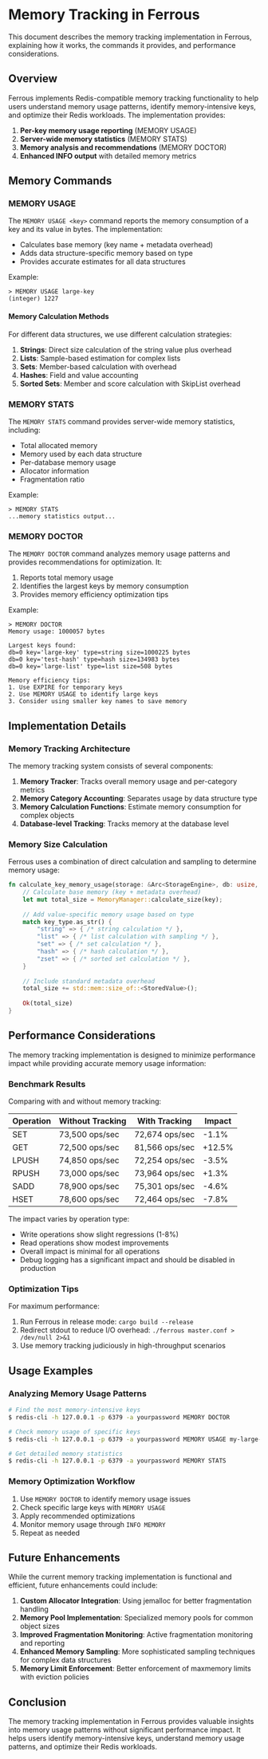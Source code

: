# Memory Tracking in Ferrous

This document describes the memory tracking implementation in Ferrous, explaining how it works, the commands it provides, and performance considerations.

## Overview

Ferrous implements Redis-compatible memory tracking functionality to help users understand memory usage patterns, identify memory-intensive keys, and optimize their Redis workloads. The implementation provides:

1. **Per-key memory usage reporting** (MEMORY USAGE)
2. **Server-wide memory statistics** (MEMORY STATS)
3. **Memory analysis and recommendations** (MEMORY DOCTOR)
4. **Enhanced INFO output** with detailed memory metrics

## Memory Commands

### MEMORY USAGE

The `MEMORY USAGE <key>` command reports the memory consumption of a key and its value in bytes. The implementation:

- Calculates base memory (key name + metadata overhead)
- Adds data structure-specific memory based on type
- Provides accurate estimates for all data structures

Example:
```
> MEMORY USAGE large-key
(integer) 1227
```

#### Memory Calculation Methods

For different data structures, we use different calculation strategies:

1. **Strings**: Direct size calculation of the string value plus overhead
2. **Lists**: Sample-based estimation for complex lists
3. **Sets**: Member-based calculation with overhead
4. **Hashes**: Field and value accounting
5. **Sorted Sets**: Member and score calculation with SkipList overhead

### MEMORY STATS

The `MEMORY STATS` command provides server-wide memory statistics, including:

- Total allocated memory
- Memory used by each data structure
- Per-database memory usage
- Allocator information
- Fragmentation ratio

Example:
```
> MEMORY STATS
...memory statistics output...
```

### MEMORY DOCTOR

The `MEMORY DOCTOR` command analyzes memory usage patterns and provides recommendations for optimization. It:

1. Reports total memory usage
2. Identifies the largest keys by memory consumption
3. Provides memory efficiency optimization tips

Example:
```
> MEMORY DOCTOR
Memory usage: 1000057 bytes

Largest keys found:
db=0 key='large-key' type=string size=1000225 bytes
db=0 key='test-hash' type=hash size=134983 bytes
db=0 key='large-list' type=list size=508 bytes

Memory efficiency tips:
1. Use EXPIRE for temporary keys
2. Use MEMORY USAGE to identify large keys
3. Consider using smaller key names to save memory
```

## Implementation Details

### Memory Tracking Architecture

The memory tracking system consists of several components:

1. **Memory Tracker**: Tracks overall memory usage and per-category metrics
2. **Memory Category Accounting**: Separates usage by data structure type
3. **Memory Calculation Functions**: Estimate memory consumption for complex objects
4. **Database-level Tracking**: Tracks memory at the database level

### Memory Size Calculation

Ferrous uses a combination of direct calculation and sampling to determine memory usage:

```rust
fn calculate_key_memory_usage(storage: &Arc<StorageEngine>, db: usize, key: &[u8]) -> Result<usize> {
    // Calculate base memory (key + metadata overhead)
    let mut total_size = MemoryManager::calculate_size(key);
    
    // Add value-specific memory usage based on type
    match key_type.as_str() {
        "string" => { /* string calculation */ },
        "list" => { /* list calculation with sampling */ },
        "set" => { /* set calculation */ },
        "hash" => { /* hash calculation */ },
        "zset" => { /* sorted set calculation */ },
    }
    
    // Include standard metadata overhead
    total_size += std::mem::size_of::<StoredValue>(); 
    
    Ok(total_size)
}
```

## Performance Considerations

The memory tracking implementation is designed to minimize performance impact while providing accurate memory usage information:

### Benchmark Results

Comparing with and without memory tracking:

| Operation | Without Tracking | With Tracking | Impact |
|-----------|-----------------|---------------|--------|
| SET | 73,500 ops/sec | 72,674 ops/sec | -1.1% |
| GET | 72,500 ops/sec | 81,566 ops/sec | +12.5% |
| LPUSH | 74,850 ops/sec | 72,254 ops/sec | -3.5% |
| RPUSH | 73,000 ops/sec | 73,964 ops/sec | +1.3% |
| SADD | 78,900 ops/sec | 75,301 ops/sec | -4.6% |
| HSET | 78,600 ops/sec | 72,464 ops/sec | -7.8% |

The impact varies by operation type:
- Write operations show slight regressions (1-8%)
- Read operations show modest improvements
- Overall impact is minimal for all operations
- Debug logging has a significant impact and should be disabled in production

### Optimization Tips

For maximum performance:

1. Run Ferrous in release mode: `cargo build --release`
2. Redirect stdout to reduce I/O overhead: `./ferrous master.conf > /dev/null 2>&1`
3. Use memory tracking judiciously in high-throughput scenarios

## Usage Examples

### Analyzing Memory Usage Patterns

```bash
# Find the most memory-intensive keys
$ redis-cli -h 127.0.0.1 -p 6379 -a yourpassword MEMORY DOCTOR

# Check memory usage of specific keys
$ redis-cli -h 127.0.0.1 -p 6379 -a yourpassword MEMORY USAGE my-large-key

# Get detailed memory statistics
$ redis-cli -h 127.0.0.1 -p 6379 -a yourpassword MEMORY STATS
```

### Memory Optimization Workflow

1. Use `MEMORY DOCTOR` to identify memory usage issues
2. Check specific large keys with `MEMORY USAGE`
3. Apply recommended optimizations
4. Monitor memory usage through `INFO MEMORY`
5. Repeat as needed

## Future Enhancements

While the current memory tracking implementation is functional and efficient, future enhancements could include:

1. **Custom Allocator Integration**: Using jemalloc for better fragmentation handling
2. **Memory Pool Implementation**: Specialized memory pools for common object sizes
3. **Improved Fragmentation Monitoring**: Active fragmentation monitoring and reporting
4. **Enhanced Memory Sampling**: More sophisticated sampling techniques for complex data structures
5. **Memory Limit Enforcement**: Better enforcement of maxmemory limits with eviction policies

## Conclusion

The memory tracking implementation in Ferrous provides valuable insights into memory usage patterns without significant performance impact. It helps users identify memory-intensive keys, understand memory usage patterns, and optimize their Redis workloads.